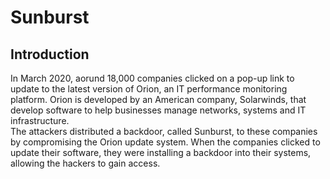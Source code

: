 # Sunburst
## Introduction

In March 2020, aorund 18,000 companies clicked on a pop-up link to update to the latest version of Orion, an IT performance monitoring platform.
Orion is developed by an American company, Solarwinds, that develop software to help businesses manage networks, systems and IT infrastructure.  
The attackers distributed a backdoor, called Sunburst, to these companies by compromising the Orion update system. 
When the companies clicked to update their software, they were installing a backdoor into their systems, allowing the hackers to gain access.
